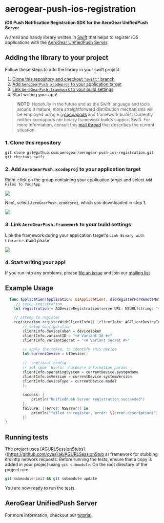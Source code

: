 # aerogear-push-ios-registration

**iOS Push Notification Registration SDK for the AeroGear UnifiedPush Server**

A small and handy library written in [Swift](https://developer.apple.com/swift/) that helps to register iOS applications with the [AeroGear UnifiedPush Server](https://github.com/aerogear/aerogear-unified-push-server).

## Adding the library to your project 

Follow these steps to add the library in your swift project.

1. [Clone this repository and checkout `"swift"` branch](#1-clone-this-repository)
2. [Add `AeroGearPush.xcodeproj` to your application target](#2-add-aerogearpush-xcodeproj-to-your-application-target)
3. [Link `AeroGearPush.framework` to your build settings](#3-link-aerogearpush-framework-to-your-build-settings)
4. Start writing your app!

> **NOTE:** Hopefully in the future  and as the Swift language and tools around it mature, more straightforward distribution mechanisms will be employed using e.g [cocoapods](http://cocoapods.org) and framework builds. Currently neither cocoapods nor binary framework builds support Swift. For more information, consult this [mail thread](http://aerogear-dev.1069024.n5.nabble.com/aerogear-dev-Swift-Frameworks-Static-libs-and-Cocoapods-td8456.html) that describes the current situation.

### 1. Clone this repository

```
git clone git@github.com:aerogear/aerogear-push-ios-registration.git
git checkout swift
```

### 2. Add `AeroGearPush.xcodeproj` to your application target

Right-click on the group containing your application target and select `Add Files To YourApp`

![](http://f.cl.ly/items/082h0J2u200h0Q281U15/add-framework.png)

Next, select `AeroGearPush.xcodeproj`, which you downloaded in step 1.

![](http://cl.ly/image/0C0J3I2I0d2d/add-framework-selector.png)

### 3. Link `AeroGearPush.framework` to your build settings

Link the framework during your application target's `Link Binary with Libraries` build phase.

![](http://f.cl.ly/items/032r3k0R1G3m3y2G0f09/link-framework.png)

### 4. Start writing your app!

If you run into any problems, please [file an issue](http://issues.jboss.org/browse/AEROGEAR) and join our [mailing list](https://lists.jboss.org/mailman/listinfo/aerogear-dev)

## Example Usage

```swift
  func application(application: UIApplication!, didRegisterForRemoteNotificationsWithDeviceToken deviceToken: NSData!) {
     // setup registration
    let registration = AGDeviceRegistration(serverURL: NSURL(string: "<# URL of the running AeroGear UnifiedPush Server #>"))
    
    // attemp to register
    registration.registerWithClientInfo({ (clientInfo: AGClientDeviceInformation!) in
        // setup configuration
        clientInfo.deviceToken = deviceToken
        clientInfo.variantID = "<# Variant Id #>"
        clientInfo.variantSecret = "<# Variant Secret #>"
        
        // apply the token, to identify THIS device
        let currentDevice = UIDevice()
        
        // --optional config--
        // set some 'useful' hardware information params
        clientInfo.operatingSystem = currentDevice.systemName
        clientInfo.osVersion = currentDevice.systemVersion
        clientInfo.deviceType = currentDevice.model
        },
        
        success: {
            println("UnifiedPush Server registration succeeded")
        },
        failure: {(error: NSError!) in
            println("failed to register, error: \(error.description)")
        })
}
```

## Running tests

The project uses [AGURLSessionStubs]((https://github.com/cvasilak/AGURLSessionStub s) framework for stubbing it's http network requests. Before running the tests, ensure that a copy is added in your project using `git submodule`. On the root directory of the project run:

```bash
git submodule init && git submodule update
```

You are now ready to run the tests.

## AeroGear UnifiedPush Server

For more information, checkout our [tutorial](http://aerogear.org/docs/guides/aerogear-push-ios/).
